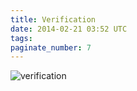 ```yaml
---
title: Verification
date: 2014-02-21 03:52 UTC
tags:
paginate_number: 7
---
```

<img src="/images/verification_manvsmagic.png" alt="verification" />


